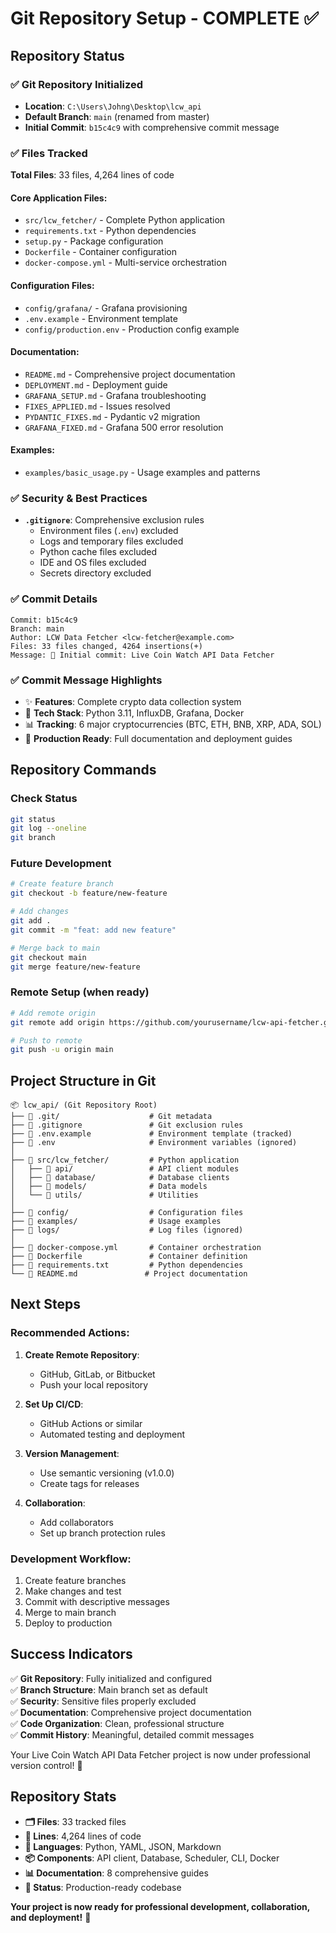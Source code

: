 # Git Repository Setup - COMPLETE ✅

## Repository Status

### ✅ **Git Repository Initialized**
- **Location**: `C:\Users\Johng\Desktop\lcw_api`
- **Default Branch**: `main` (renamed from master)
- **Initial Commit**: `b15c4c9` with comprehensive commit message

### ✅ **Files Tracked**
**Total Files**: 33 files, 4,264 lines of code

#### **Core Application Files**:
- `src/lcw_fetcher/` - Complete Python application
- `requirements.txt` - Python dependencies
- `setup.py` - Package configuration
- `Dockerfile` - Container configuration
- `docker-compose.yml` - Multi-service orchestration

#### **Configuration Files**:
- `config/grafana/` - Grafana provisioning
- `.env.example` - Environment template
- `config/production.env` - Production config example

#### **Documentation**:
- `README.md` - Comprehensive project documentation
- `DEPLOYMENT.md` - Deployment guide
- `GRAFANA_SETUP.md` - Grafana troubleshooting
- `FIXES_APPLIED.md` - Issues resolved
- `PYDANTIC_FIXES.md` - Pydantic v2 migration
- `GRAFANA_FIXED.md` - Grafana 500 error resolution

#### **Examples**:
- `examples/basic_usage.py` - Usage examples and patterns

### ✅ **Security & Best Practices**
- **`.gitignore`**: Comprehensive exclusion rules
  - Environment files (`.env`) excluded
  - Logs and temporary files excluded
  - Python cache files excluded
  - IDE and OS files excluded
  - Secrets directory excluded

### ✅ **Commit Details**
```
Commit: b15c4c9
Branch: main
Author: LCW Data Fetcher <lcw-fetcher@example.com>
Files: 33 files changed, 4264 insertions(+)
Message: 🎉 Initial commit: Live Coin Watch API Data Fetcher
```

### ✅ **Commit Message Highlights**
- ✨ **Features**: Complete crypto data collection system
- 🔧 **Tech Stack**: Python 3.11, InfluxDB, Grafana, Docker
- 📊 **Tracking**: 6 major cryptocurrencies (BTC, ETH, BNB, XRP, ADA, SOL)
- 🚀 **Production Ready**: Full documentation and deployment guides

## Repository Commands

### **Check Status**
```bash
git status
git log --oneline
git branch
```

### **Future Development**
```bash
# Create feature branch
git checkout -b feature/new-feature

# Add changes
git add .
git commit -m "feat: add new feature"

# Merge back to main
git checkout main
git merge feature/new-feature
```

### **Remote Setup** (when ready)
```bash
# Add remote origin
git remote add origin https://github.com/yourusername/lcw-api-fetcher.git

# Push to remote
git push -u origin main
```

## Project Structure in Git

```
📦 lcw_api/ (Git Repository Root)
├── 📁 .git/                    # Git metadata
├── 📄 .gitignore               # Git exclusion rules
├── 📄 .env.example             # Environment template (tracked)
├── 📄 .env                     # Environment variables (ignored)
│
├── 📁 src/lcw_fetcher/         # Python application
│   ├── 📁 api/                 # API client modules
│   ├── 📁 database/            # Database clients
│   ├── 📁 models/              # Data models
│   └── 📁 utils/               # Utilities
│
├── 📁 config/                  # Configuration files
├── 📁 examples/                # Usage examples
├── 📁 logs/                    # Log files (ignored)
│
├── 📄 docker-compose.yml       # Container orchestration
├── 📄 Dockerfile               # Container definition
├── 📄 requirements.txt         # Python dependencies
└── 📄 README.md               # Project documentation
```

## Next Steps

### **Recommended Actions**:

1. **Create Remote Repository**:
   - GitHub, GitLab, or Bitbucket
   - Push your local repository

2. **Set Up CI/CD**:
   - GitHub Actions or similar
   - Automated testing and deployment

3. **Version Management**:
   - Use semantic versioning (v1.0.0)
   - Create tags for releases

4. **Collaboration**:
   - Add collaborators
   - Set up branch protection rules

### **Development Workflow**:
1. Create feature branches
2. Make changes and test
3. Commit with descriptive messages
4. Merge to main branch
5. Deploy to production

## Success Indicators

✅ **Git Repository**: Fully initialized and configured  
✅ **Branch Structure**: Main branch set as default  
✅ **Security**: Sensitive files properly excluded  
✅ **Documentation**: Comprehensive project documentation  
✅ **Code Organization**: Clean, professional structure  
✅ **Commit History**: Meaningful, detailed commit messages  

Your Live Coin Watch API Data Fetcher project is now under professional version control! 🎉

## Repository Stats

- **🗂️ Files**: 33 tracked files
- **📝 Lines**: 4,264 lines of code
- **🔧 Languages**: Python, YAML, JSON, Markdown
- **📦 Components**: API client, Database, Scheduler, CLI, Docker
- **📊 Documentation**: 8 comprehensive guides
- **🚀 Status**: Production-ready codebase

**Your project is now ready for professional development, collaboration, and deployment!** 🎯
